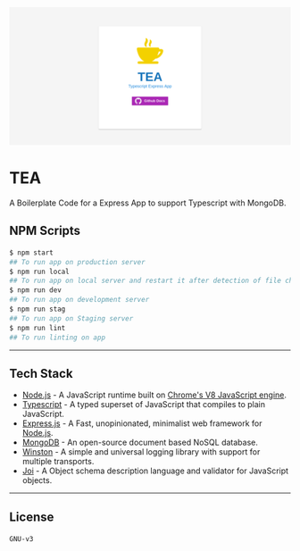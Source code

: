 ![ScreenShot](https://raw.githubusercontent.com/akgurjar/TEA/master/public/screenshot.png)
# TEA
A Boilerplate Code for a Express App to support Typescript with MongoDB.

## NPM Scripts
```sh
$ npm start
## To run app on production server 
$ npm run local
## To run app on local server and restart it after detection of file change
$ npm run dev
## To run app on development server
$ npm run stag
## To run app on Staging server
$ npm run lint
## To run linting on app
```
---
## Tech Stack
* [Node.js](https://nodejs.org/en/) - A JavaScript runtime built on [Chrome's V8 JavaScript engine](https://v8.dev/).
* [Typescript](https://www.typescriptlang.org/) - A typed superset of JavaScript that compiles to plain JavaScript.
* [Express.js](https://expressjs.com/) - A Fast, unopinionated, minimalist web framework for [Node.js](https://nodejs.org/en/).
* [MongoDB](https://www.mongodb.com/) - An open-source document based NoSQL database.
* [Winston](https://github.com/winstonjs/winston/) - A simple and universal logging library with support for multiple transports.
* [Joi]() - A Object schema description language and validator for JavaScript objects.
---
## License
`GNU-v3`